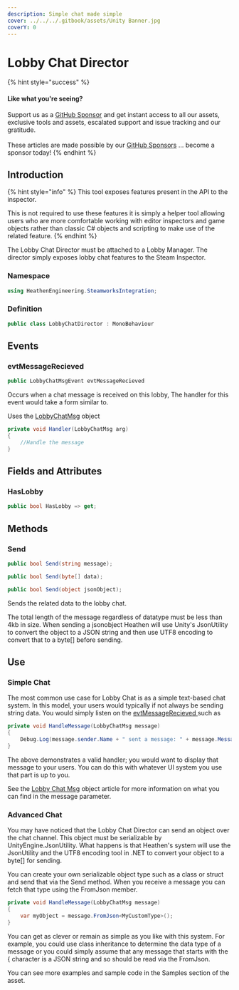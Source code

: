 ```yaml
---
description: Simple chat made simple
cover: ../../../.gitbook/assets/Unity Banner.jpg
coverY: 0
---
```


# Lobby Chat Director

{% hint style="success" %}
#### Like what you're seeing?

Support us as a [GitHub Sponsor](../../../become-a-sponsor/) and get instant access to all our assets, exclusive tools and assets, escalated support and issue tracking and our gratitude.\
\
These articles are made possible by our [GitHub Sponsors](../../../become-a-sponsor/) ... become a sponsor today!
{% endhint %}

## &#x20;Introduction

{% hint style="info" %}
This tool exposes features present in the API to the inspector.



This is not required to use these features it is simply a helper tool allowing users who are more comfortable working with editor inspectors and game objects rather than classic C# objects and scripting to make use of the related feature.
{% endhint %}

The Lobby Chat Director must be attached to a Lobby Manager. The director simply exposes lobby chat features to the Steam Inspector.

### Namespace

```csharp
using HeathenEngineering.SteamworksIntegration;
```

### Definition

```csharp
public class LobbyChatDirector : MonoBehaviour
```

## Events

### evtMessageRecieved

```csharp
public LobbyChatMsgEvent evtMessageRecieved
```

Occurs when a chat message is received on this lobby, The handler for this event would take a form similar to.

Uses the [LobbyChatMsg](../classes-and-structs/lobby-chat-msg.md) object

```csharp
private void Handler(LobbyChatMsg arg)
{
    //Handle the message
}
```

## Fields and Attributes

### HasLobby

```csharp
public bool HasLobby => get;
```

## Methods

### Send

```csharp
public bool Send(string message);
```

```csharp
public bool Send(byte[] data);
```

```csharp
public bool Send(object jsonObject);
```

Sends the related data to the lobby chat.

The total length of the message regardless of datatype must be less than 4kb in size. When sending a jsonobject Heathen will use Unity's JsonUtility to convert the object to a JSON string and then use UTF8 encoding to convert that to a byte\[] before sending.&#x20;

## Use

### Simple Chat

The most common use case for Lobby Chat is as a simple text-based chat system. In this model, your users would typically if not always be sending string data. You would simply listen on the [evtMessageRecieved ](lobby-chat-director.md#evtmessagerecieved)such as&#x20;

```csharp
private void HandleMessage(LobbyChatMsg message)
{
    Debug.Log(message.sender.Name + " sent a message: " + message.Message);
}
```

The above demonstrates a valid handler; you would want to display that message to your users. You can do this with whatever UI system you use that part is up to you.

See the [Lobby Chat Msg](../classes-and-structs/lobby-chat-msg.md) object article for more information on what you can find in the message parameter.

### Advanced Chat

You may have noticed that the Lobby Chat Director can send an object over the chat channel. This object must be serializable by UnityEngine.JsonUtility. What happens is that Heathen's system will use the JsonUtility and the UTF8 encoding tool in .NET to convert your object to a byte\[] for sending.

You can create your own serializable object type such as a class or struct and send that via the Send method. When you receive a message you can fetch that type using the FromJson member.

```csharp
private void HandleMessage(LobbyChatMsg message)
{
    var myObject = message.FromJson<MyCustomType>();
}
```

You can get as clever or remain as simple as you like with this system. For example, you could use class inheritance to determine the data type of a message or you could simply assume that any message that starts with the { character is a JSON string and so should be read via the FromJson.

You can see more examples and sample code in the Samples section of the asset.
